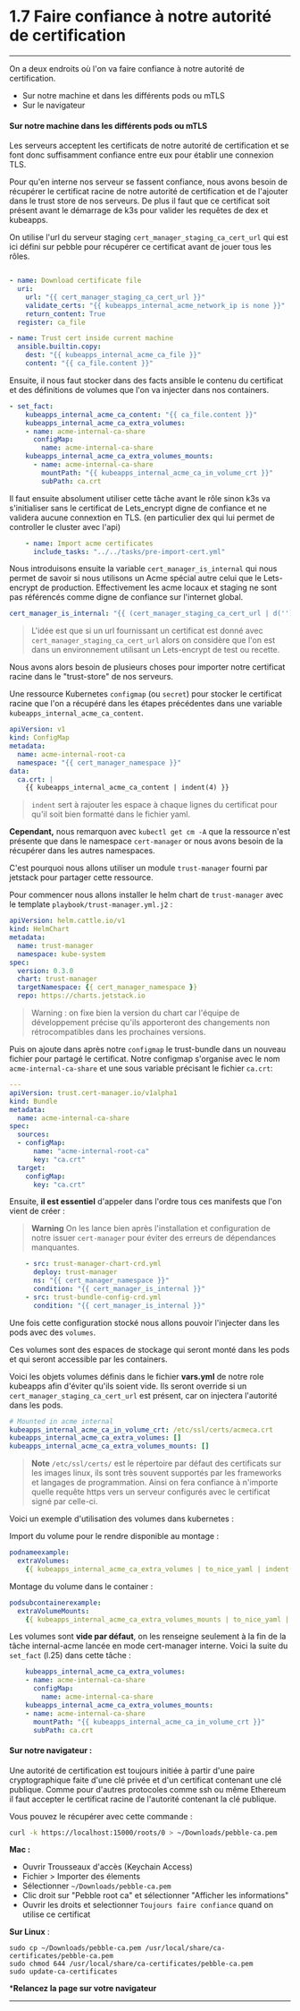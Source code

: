 # 1.7 Faire confiance à notre autorité de certification

---

On a deux endroits où l'on va faire confiance à notre autorité de certification.

- Sur notre machine et dans les différents pods ou mTLS 
- Sur le navigateur

#### Sur notre machine dans les différents pods ou mTLS 

Les serveurs acceptent les certificats de notre autorité de certification et se font donc suffisamment confiance entre eux pour établir une connexion TLS.

Pour qu'en interne nos serveur se fassent confiance, nous avons besoin de récupérer le certificat racine de notre autorité de certification et de l'ajouter dans le trust store de nos serveurs. De plus il faut que ce certificat soit présent avant le démarrage de k3s pour valider les requêtes de dex et kubeapps.

On utilise l'url du serveur staging `cert_manager_staging_ca_cert_url` qui est ici défini sur pebble pour récupérer ce certificat avant de jouer tous les rôles.

```yaml linenums="1" title="playbook/roles/kubeapps/tasks/pre-import-cert.yml"

- name: Download certificate file
  uri:
    url: "{{ cert_manager_staging_ca_cert_url }}"
    validate_certs: "{{ kubeapps_internal_acme_network_ip is none }}"
    return_content: True
  register: ca_file

- name: Trust cert inside current machine
  ansible.builtin.copy:
    dest: "{{ kubeapps_internal_acme_ca_file }}"
    content: "{{ ca_file.content }}"

```

Ensuite, il nous faut stocker dans des facts ansible le contenu du certificat et des définitions de volumes que l'on va injecter dans nos containers.

```yaml linenums="13" title="playbook/roles/kubeapps/tasks/pre-import-cert.yml"
- set_fact:
    kubeapps_internal_acme_ca_content: "{{ ca_file.content }}"
    kubeapps_internal_acme_ca_extra_volumes:
    - name: acme-internal-ca-share
      configMap: 
        name: acme-internal-ca-share
    kubeapps_internal_acme_ca_extra_volumes_mounts:
      - name: acme-internal-ca-share
        mountPath: "{{ kubeapps_internal_acme_ca_in_volume_crt }}"
        subPath: ca.crt

```

Il faut ensuite absolument utiliser cette tâche avant le rôle sinon k3s va s'initialiser sans le certificat de Lets_encrypt digne de confiance et ne validera aucune connextion en TLS. (en particulier dex qui lui permet de controller le cluster avec l'api)

```yaml linenums="41" title="playbook/roles/kubeapps/molecule/default/converge.yml"
    - name: Import acme certificates
      include_tasks: "../../tasks/pre-import-cert.yml"
```

Nous introduisons ensuite la variable `cert_manager_is_internal` qui nous permet de savoir si nous utilisons un Acme spécial autre celui que le Lets-encrypt de production. Effectivement les acme locaux et staging ne sont pas référencés comme digne de confiance sur l'internet global.

```yaml linenums="14" title="playbook/roles/kubeapps/defaults/main.yml"
cert_manager_is_internal: "{{ (cert_manager_staging_ca_cert_url | d('')) != '' }}"

```

> L'idée est que si un url fournissant un certificat est donné avec `cert_manager_staging_ca_cert_url` alors on considère que l'on est dans un environnement utilisant un Lets-encrypt de test ou recette.

Nous avons alors besoin de plusieurs choses pour importer notre certificat racine dans le "trust-store" de nos serveurs.

Une ressource Kubernetes `configmap` (ou `secret`) pour stocker le certificat racine que l'on a récupéré dans les étapes précédentes dans une variable `kubeapps_internal_acme_ca_content`.

```yaml linenums="1" title="playbook/roles/kubeapps/templates/trust-bundle-config-crd.yml.j2"
apiVersion: v1
kind: ConfigMap
metadata:
  name: acme-internal-root-ca
  namespace: "{{ cert_manager_namespace }}"
data:
  ca.crt: |
    {{ kubeapps_internal_acme_ca_content | indent(4) }}

```

> `indent` sert à rajouter les espace à chaque lignes du certificat pour qu'il soit bien formatté dans le fichier yaml.

**Cependant,** nous remarquon avec `kubectl get cm -A` que la ressource n'est présente que dans le namespace `cert-manager` or nous avons besoin de la récupérer dans les autres namespaces.

C'est pourquoi nous allons utiliser un module `trust-manager` fourni par jetstack pour partager cette ressource.

Pour commencer nous allons installer le helm chart de `trust-manager` avec le template `playbook/trust-manager.yml.j2` :

```yaml linenums="1" title="playbook/roles/kubeapps/templates/trust-manager-chart-crd.yml.j2"
apiVersion: helm.cattle.io/v1
kind: HelmChart
metadata:
  name: trust-manager
  namespace: kube-system
spec:
  version: 0.3.0
  chart: trust-manager
  targetNamespace: {{ cert_manager_namespace }}
  repo: https://charts.jetstack.io

```

> Warning : on fixe bien la version du chart car l'équipe de développement précise qu'ils apporteront des changements non rétrocompatibles dans les prochaines versions.

Puis on ajoute dans après notre `configmap` le trust-bundle dans un nouveau fichier pour partagé le certificat. Notre configmap s'organise avec le nom `acme-internal-ca-share` et une sous variable précisant le fichier `ca.crt`:

```yaml linenums="1" title="playbook/roles/kubeapps/templates/trust-bundle-config-crd.yml.j2"
---
apiVersion: trust.cert-manager.io/v1alpha1
kind: Bundle
metadata:
  name: acme-internal-ca-share
spec:
  sources:
  - configMap:
      name: "acme-internal-root-ca"
      key: "ca.crt"
  target:
    configMap:
      key: "ca.crt"

```

Ensuite, **il est essentiel** d'appeler dans l'ordre tous ces manifests que l'on vient de créer :

> **Warning** On les lance bien après l'installation et configuration de notre issuer `cert-manager` pour éviter des erreurs de dépendances manquantes.

```yaml linenums="17" title="playbook/roles/kubeapps/tasks/main.yml"
    - src: trust-manager-chart-crd.yml
      deploy: trust-manager 
      ns: "{{ cert_manager_namespace }}"
      condition: "{{ cert_manager_is_internal }}"
    - src: trust-bundle-config-crd.yml
      condition: "{{ cert_manager_is_internal }}"
```

Une fois cette configuration stocké nous allons pouvoir l'injecter dans les pods avec des `volumes`.

Ces volumes sont des espaces de stockage qui seront monté dans les pods et qui seront accessible par les containers.

Voici les objets volumes définis dans le fichier **vars.yml** de notre role kubeapps afin d'éviter qu'ils soient vide. Ils seront override si un `cert_manager_staging_ca_cert_url` est présent, car on injectera l'autorité dans les pods.

```yaml linenums="7" title="playbook/roles/kubeapps/vars/main.yml"
# Mounted in acme internal
kubeapps_internal_acme_ca_in_volume_crt: /etc/ssl/certs/acmeca.crt
kubeapps_internal_acme_ca_extra_volumes: []
kubeapps_internal_acme_ca_extra_volumes_mounts: []

```

> **Note** `/etc/ssl/certs/` est le répertoire par défaut des certificats sur les images linux, ils sont très souvent supportés par les frameworks et langages de programmation. Ainsi on fera confiance à n'importe quelle requête https vers un serveur configurés avec le certificat signé par celle-ci.

Voici un exemple d'utilisation des volumes dans kubernetes :

Import du volume pour le rendre disponible au montage :

```yaml
podnameexample:
  extraVolumes:
    {{ kubeapps_internal_acme_ca_extra_volumes | to_nice_yaml | indent(4) }}

```

Montage du volume dans le container :

```yaml
podsubcontainerexample:
  extraVolumeMounts:
    {{ kubeapps_internal_acme_ca_extra_volumes_mounts | to_nice_yaml | indent(4) }}
```

Les volumes sont **vide par défaut**, on les renseigne seulement à la fin de la tâche internal-acme lancée en mode cert-manager interne. Voici la suite du `set_fact` (l.25) dans cette tâche :

```yaml linenums="18" title="playbook/roles/kubeapps/tasks/pre-import-cert.yml"
    kubeapps_internal_acme_ca_extra_volumes:
    - name: acme-internal-ca-share
      configMap: 
        name: acme-internal-ca-share
    kubeapps_internal_acme_ca_extra_volumes_mounts:
    - name: acme-internal-ca-share
      mountPath: "{{ kubeapps_internal_acme_ca_in_volume_crt }}"
      subPath: ca.crt

```

#### Sur notre navigateur :

Une autorité de certification est toujours initiée à partir d'une paire cryptographique faite d'une clé privée et d'un certificat contenant une clé publique. Comme pour d'autres protocoles comme ssh ou même Ethereum il faut accepter le certificat racine de l'autorité contenant la clé publique.

Vous pouvez le récupérer avec cette commande :

```bash
curl -k https://localhost:15000/roots/0 > ~/Downloads/pebble-ca.pem
```

**Mac :**

- Ouvrir Trousseaux d'accès (Keychain Access)
- Fichier > Importer des élements
- Sélectionner `~/Downloads/pebble-ca.pem`
- Clic droit sur "Pebble root ca" et sélectionner "Afficher les informations"
- Ouvrir les droits et selectionner `Toujours faire confiance` quand on utilise ce certificat

**Sur Linux** :

```
sudo cp ~/Downloads/pebble-ca.pem /usr/local/share/ca-certificates/pebble-ca.pem
sudo chmod 644 /usr/local/share/ca-certificates/pebble-ca.pem
sudo update-ca-certificates
```

***Relancez la page sur votre navigateur**

---
